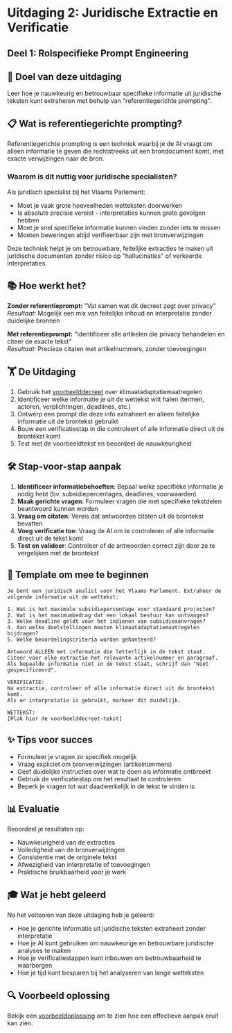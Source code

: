 # Uitdaging 2: Juridische Extractie en Verificatie
## Deel 1: Rolspecifieke Prompt Engineering

## 🎯 Doel van deze uitdaging

Leer hoe je nauwkeurig en betrouwbaar specifieke informatie uit juridische teksten kunt extraheren met behulp van "referentiegerichte prompting".

## 📋 Wat is referentiegerichte prompting?

Referentiegerichte prompting is een techniek waarbij je de AI vraagt om alleen informatie te geven die rechtstreeks uit een brondocument komt, met exacte verwijzingen naar de bron.

### Waarom is dit nuttig voor juridische specialisten?

Als juridisch specialist bij het Vlaams Parlement:
- Moet je vaak grote hoeveelheden wetteksten doorwerken
- Is absolute precisie vereist - interpretaties kunnen grote gevolgen hebben
- Moet je snel specifieke informatie kunnen vinden zonder iets te missen
- Moeten beweringen altijd verifieerbaar zijn met bronverwijzingen

Deze techniek helpt je om betrouwbare, feitelijke extracties te maken uit juridische documenten zonder risico op "hallucinaties" of verkeerde interpretaties.

## 📚 Hoe werkt het?

**Zonder referentieprompt:** "Vat samen wat dit decreet zegt over privacy"  
*Resultaat:* Mogelijk een mix van feitelijke inhoud en interpretatie zonder duidelijke bronnen

**Met referentieprompt:** "Identificeer alle artikelen die privacy behandelen en citeer de exacte tekst"  
*Resultaat:* Precieze citaten met artikelnummers, zonder toevoegingen

## 🏋️ De Uitdaging

1. Gebruik het [voorbeelddecreet](./voorbeelddata.md) over klimaatadaptatiemaatregelen
2. Identificeer welke informatie je uit de wettekst wilt halen (termen, actoren, verplichtingen, deadlines, etc.)
3. Ontwerp een prompt die deze info extraheert en alleen feitelijke informatie uit de brontekst gebruikt
4. Bouw een verificatiestap in die controleert of alle informatie direct uit de brontekst komt
5. Test met de voorbeeldtekst en beoordeel de nauwkeurigheid

## 🛠️ Stap-voor-stap aanpak

1. **Identificeer informatiebehoeften**: Bepaal welke specifieke informatie je nodig hebt (bv. subsidiepercentages, deadlines, voorwaarden)
2. **Maak gerichte vragen**: Formuleer vragen die met specifieke tekstdelen beantwoord kunnen worden
3. **Vraag om citaten**: Vereis dat antwoorden citaten uit de brontekst bevatten
4. **Voeg verificatie toe**: Vraag de AI om te controleren of alle informatie direct uit de tekst komt
5. **Test en valideer**: Controleer of de antwoorden correct zijn door ze te vergelijken met de brontekst

## 📝 Template om mee te beginnen

```
Je bent een juridisch analist voor het Vlaams Parlement. Extraheer de volgende informatie uit de wettekst:

1. Wat is het maximale subsidiepercentage voor standaard projecten?
2. Wat is het maximumbedrag dat een lokaal bestuur kan ontvangen?
3. Welke deadline geldt voor het indienen van subsidieaanvragen?
4. Aan welke doelstellingen moeten klimaatadaptatiemaatregelen bijdragen?
5. Welke beoordelingscriteria worden gehanteerd?

Antwoord ALLEEN met informatie die letterlijk in de tekst staat.
Citeer voor elke extractie het relevante artikelnummer en paragraaf.
Als bepaalde informatie niet in de tekst staat, schrijf dan "Niet gespecificeerd".

VERIFICATIE:
Na extractie, controleer of alle informatie direct uit de brontekst komt.
Als er interpretatie is gebruikt, markeer dit duidelijk.

WETTEKST:
[Plak hier de voorbeelddecreet-tekst]
```

## ✨ Tips voor succes

- Formuleer je vragen zo specifiek mogelijk
- Vraag expliciet om bronverwijzingen (artikelnummers)
- Geef duidelijke instructies over wat te doen als informatie ontbreekt
- Gebruik de verificatiestap om het resultaat te controleren
- Beperk je vragen tot wat daadwerkelijk in de tekst te vinden is

## 📊 Evaluatie

Beoordeel je resultaten op:
- Nauwkeurigheid van de extracties
- Volledigheid van de bronverwijzingen
- Consistentie met de originele tekst
- Afwezigheid van interpretatie of toevoegingen
- Praktische bruikbaarheid voor je werk

## 🎓 Wat je hebt geleerd

Na het voltooien van deze uitdaging heb je geleerd:
- Hoe je gerichte informatie uit juridische teksten extraheert zonder interpretatie
- Hoe je AI kunt gebruiken om nauwkeurige en betrouwbare juridische analyses te maken
- Hoe je verificatiestappen kunt inbouwen om betrouwbaarheid te waarborgen
- Hoe je tijd kunt besparen bij het analyseren van lange wetteksten

## 🔍 Voorbeeld oplossing

Bekijk een [voorbeeldoplossing](./voorbeeldoplossing.md) om te zien hoe een effectieve aanpak eruit kan zien.